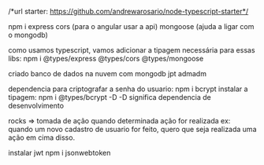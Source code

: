 /*url starter: https://github.com/andrewarosario/node-typescript-starter*/

npm i express cors (para o angular usar a api) mongoose (ajuda a ligar com o mongodb)

como usamos typescript, vamos adicionar a tipagem necessária para essas libs:
npm i @types/express @types/cors @types/mongoose

criado banco de dados na nuvem com mongodb
jpt 
admadm

dependencia para criptografar a senha do usuario:
npm i  bcrypt
instalar a tipagem:
npm i @types/bcrypt -D 
-D significa dependencia de desenvolvimento


rocks => tomada de ação quando determinada ação for realizada
ex: quando um novo cadastro de usuario for feito, quero que seja realizada uma ação em cima disso.

instalar jwt
npm i jsonwebtoken